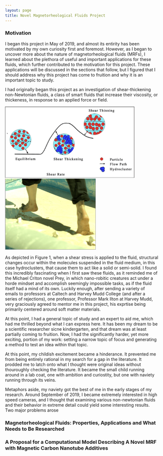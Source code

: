 ```yaml
---
layout: page
title: Novel Magnetorheological Fluids Project
--- 
```


### Motivation 

I began this project in May of 2019, and almost its entirity has been motivated by my own curiosity first and foremost. However, as I began to uncover more about the nature of magnetorheological fluids (MRFs), I learned about the plethora of useful and important applications for these fluids, which further contributed to the motivation for this project. These applications will be discussed in the sections that follow, but I figured that I should address why this project has come to fruition and why it is an important topic to study.

I had originally began this project as an investigation of shear-thickening non-Newtonian fluids, a class of smart fluids that increase their viscosity, or thickeness, in response to an applied force or field. 

![Test Image](/images/Schematic-of-shear-thickening-fluid.png) ![Test Image 2](/images/step.png)

As depicted in Figure 1, when a shear stress is applied to the fluid, structural changes occur within the molecules suspended in the fluid medium, in this case hydroclusters, that cause them to act like a solid or semi-solid. I found this incredibly fascinating when I first saw these fluids, as it reminded me of the Michael Criton novel Prey, in which nano-robitic creatures act under a horde mindset and accomplish seemingly impossible tasks, as if the fluid itself had a mind of its own. Luckily enough, after sending a variety of emails to professors at Caltech and Harvey Mudd College (and after a series of rejections), one professor, Professor Mark Ilton at Harvey Mudd, very graciously agreed to mentor me in this project, his exprtise being primarily centered around soft matter materials.

At this point, I had a general topic of study and an expert to aid me, which had me thrilled beyond what I can express here. It has been my dream to be a scientific researcher sicne kindergarten, and that dream was at least partially coming to fruition. Now, I had the significantly harder, yet more exciting, portion of my work: setting a narrow topic of focus and generating a method to test an idea within that topic. 

At this point, my childish excitement became a hinderance. It prevented me from being entirely rational in my search for a gap in the literature. It prodded me to latch onto what I thought were original ideas without thouroughly checking the literature. It became the small child running around in a lab coat, one with ambition and curiostity, but one with naviety running through its veins. 

Metaphors aside, my naviety got the best of me in the early stages of my research. Around September of 2019, I became extremely interested in high speed cameras, and I thought that examining various non-newtonian fluids and their behavior in extreme detail could yield some interesting results. Two major problems arose

### Magnetorheological Fluids: Properties, Applications and What Needs to Be Researched


### A Proposal for a Computational Model Describing A Novel MRF with Magnetic Carbon Nanotube Additives
